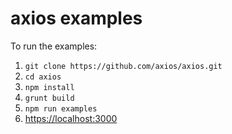 # axios examples

To run the examples:

1. `git clone https://github.com/axios/axios.git`
2. `cd axios`
3. `npm install`
4. `grunt build`
5. `npm run examples`
6. [https://localhost:3000](https://localhost:3000)
